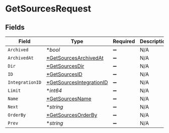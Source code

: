 # GetSourcesRequest


## Fields

| Field                                                                          | Type                                                                           | Required                                                                       | Description                                                                    |
| ------------------------------------------------------------------------------ | ------------------------------------------------------------------------------ | ------------------------------------------------------------------------------ | ------------------------------------------------------------------------------ |
| `Archived`                                                                     | **bool*                                                                        | :heavy_minus_sign:                                                             | N/A                                                                            |
| `ArchivedAt`                                                                   | [*GetSourcesArchivedAt](../../models/operations/getsourcesarchivedat.md)       | :heavy_minus_sign:                                                             | N/A                                                                            |
| `Dir`                                                                          | [*GetSourcesDir](../../models/operations/getsourcesdir.md)                     | :heavy_minus_sign:                                                             | N/A                                                                            |
| `ID`                                                                           | [*GetSourcesID](../../models/operations/getsourcesid.md)                       | :heavy_minus_sign:                                                             | N/A                                                                            |
| `IntegrationID`                                                                | [*GetSourcesIntegrationID](../../models/operations/getsourcesintegrationid.md) | :heavy_minus_sign:                                                             | N/A                                                                            |
| `Limit`                                                                        | **int64*                                                                       | :heavy_minus_sign:                                                             | N/A                                                                            |
| `Name`                                                                         | [*GetSourcesName](../../models/operations/getsourcesname.md)                   | :heavy_minus_sign:                                                             | N/A                                                                            |
| `Next`                                                                         | **string*                                                                      | :heavy_minus_sign:                                                             | N/A                                                                            |
| `OrderBy`                                                                      | [*GetSourcesOrderBy](../../models/operations/getsourcesorderby.md)             | :heavy_minus_sign:                                                             | N/A                                                                            |
| `Prev`                                                                         | **string*                                                                      | :heavy_minus_sign:                                                             | N/A                                                                            |